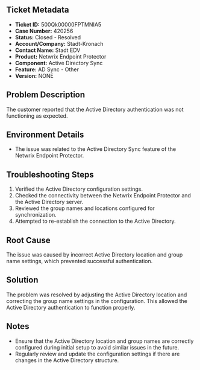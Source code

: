 ## Ticket Metadata
- **Ticket ID:** 500Qk00000FPTMNIA5
- **Case Number:** 420256
- **Status:** Closed - Resolved
- **Account/Company:** Stadt-Kronach
- **Contact Name:** Stadt EDV
- **Product:** Netwrix Endpoint Protector
- **Component:** Active Directory Sync
- **Feature:** AD Sync - Other
- **Version:** NONE

## Problem Description
The customer reported that the Active Directory authentication was not functioning as expected.

## Environment Details
- The issue was related to the Active Directory Sync feature of the Netwrix Endpoint Protector.

## Troubleshooting Steps
1. Verified the Active Directory configuration settings.
2. Checked the connectivity between the Netwrix Endpoint Protector and the Active Directory server.
3. Reviewed the group names and locations configured for synchronization.
4. Attempted to re-establish the connection to the Active Directory.

## Root Cause
The issue was caused by incorrect Active Directory location and group name settings, which prevented successful authentication.

## Solution
The problem was resolved by adjusting the Active Directory location and correcting the group name settings in the configuration. This allowed the Active Directory authentication to function properly.

## Notes
- Ensure that the Active Directory location and group names are correctly configured during initial setup to avoid similar issues in the future.
- Regularly review and update the configuration settings if there are changes in the Active Directory structure.